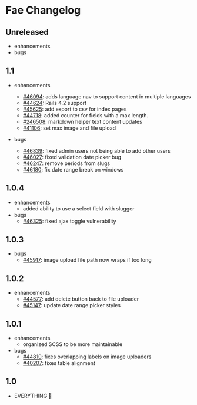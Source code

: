 # Fae Changelog

## Unreleased

- enhancements
- bugs

## 1.1

- enhancements
  + [#46094](https://issues.afinedevelopment.com/issues/46094): adds language nav to support content in multiple languages
  + [#44624](https://issues.afinedevelopment.com/issues/45625): Rails 4.2 support
  + [#45625](https://issues.afinedevelopment.com/issues/45625): add export to csv for index pages
  + [#44718](https://issues.afinedevelopment.com/issues/44718): added counter for fields with a max length.
  + [#246508](https://issues.afinedevelopment.com/issues/246508): markdown helper text content updates
  + [#41106](https://issues.afinedevelopment.com/issues/41106): set max image and file upload

- bugs
  + [#46839](https://issues.afinedevelopment.com/issues/46839]): fixed admin users not being able to add other users
  + [#46027](https://issues.afinedevelopment.com/issues/46027]): fixed validation date picker bug
  + [#46247](https://issues.afinedevelopment.com/issues/46247): remove periods from slugs
  + [#46180](https://issues.afinedevelopment.com/issues/46180): fix date range break on windows

## 1.0.4

- enhancements
  + added ability to use a select field with slugger
- bugs
  + [#46325](https://issues.afinedevelopment.com/issues/46325): fixed ajax toggle vulnerability

## 1.0.3

- bugs
  + [#45917](https://issues.afinedevelopment.com/issues/45917): image upload file path now wraps if too long

## 1.0.2

- enhancements
  + [#44577](https://issues.afinedevelopment.com/issues/44577): add delete button back to file uploader
  + [#45147](https://issues.afinedevelopment.com/issues/45147): update date range picker styles

## 1.0.1

- enhancements
  + organized SCSS to be more maintainable
- bugs
  + [#44810](https://issues.afinedevelopment.com/issues/44810): fixes overlapping labels on image uploaders
  + [#40207](https://issues.afinedevelopment.com/issues/40207): fixes table alignment

## 1.0

- EVERYTHING :tada:
